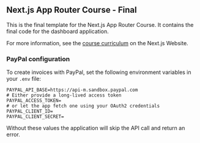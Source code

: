 ## Next.js App Router Course - Final

This is the final template for the Next.js App Router Course. It contains the final code for the dashboard application.

For more information, see the [course curriculum](https://nextjs.org/learn) on the Next.js Website.

### PayPal configuration

To create invoices with PayPal, set the following environment variables in your `.env` file:

```
PAYPAL_API_BASE=https://api-m.sandbox.paypal.com
# Either provide a long-lived access token
PAYPAL_ACCESS_TOKEN=
# or let the app fetch one using your OAuth2 credentials
PAYPAL_CLIENT_ID=
PAYPAL_CLIENT_SECRET=
```

Without these values the application will skip the API call and return an error.
